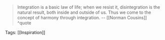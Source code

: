 >Integration is a basic law of life; when we resist it, disintegration is the natural result, both inside and outside of us. Thus we come to the concept of harmony through integration.
>-- [[Norman Cousins]] ^quote

Tags: [[Inspiration]]